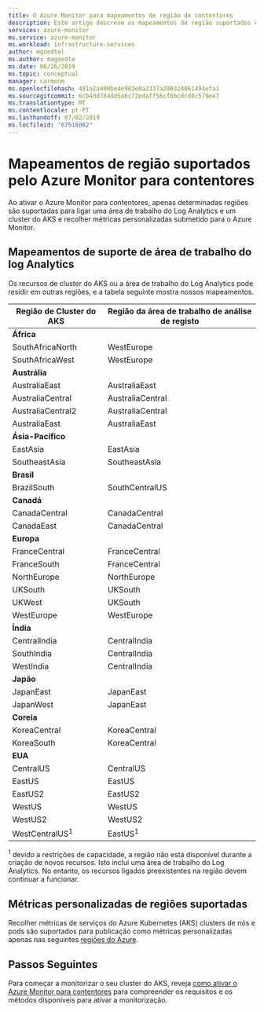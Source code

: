 ```yaml
---
title: O Azure Monitor para mapeamentos de região de contentores
description: Este artigo descreve os mapeamentos de região suportados entre o Azure Monitor para contentores, área de trabalho do Log Analytics e métricas personalizadas.
services: azure-monitor
ms.service: azure-monitor
ms.workload: infrastructure-services
author: mgoedtel
ms.author: magoedte
ms.date: 06/26/2019
ms.topic: conceptual
manager: carmonm
ms.openlocfilehash: 481a2a400be4e983e0a2337a200324061494efa1
ms.sourcegitcommit: 6cb4dd784dd5a6c72edaff56cf6bcdcd8c579ee7
ms.translationtype: MT
ms.contentlocale: pt-PT
ms.lasthandoff: 07/02/2019
ms.locfileid: "67518082"
---
```

# <a name="region-mappings-supported-by-azure-monitor-for-containers"></a>Mapeamentos de região suportados pelo Azure Monitor para contentores

 Ao ativar o Azure Monitor para contentores, apenas determinadas regiões são suportadas para ligar uma área de trabalho do Log Analytics e um cluster do AKS e recolher métricas personalizadas submetido para o Azure Monitor.

## <a name="log-analytics-workspace-supported-mappings"></a>Mapeamentos de suporte de área de trabalho do log Analytics

Os recursos de cluster do AKS ou a área de trabalho do Log Analytics pode residir em outras regiões, e a tabela seguinte mostra nossos mapeamentos.

|**Região de Cluster do AKS** | **Região da área de trabalho de análise de registo** |
|-----------------------|------------------------------------|
|**África** | |
|SouthAfricaNorth |WestEurope |
|SouthAfricaWest |WestEurope |
|**Austrália** | |
|AustraliaEast |AustraliaEast |
|AustraliaCentral |AustraliaCentral |
|AustraliaCentral2 |AustraliaCentral |
|AustraliaEast |AustraliaEast |
|**Ásia-Pacífico** | |
|EastAsia |EastAsia |
|SoutheastAsia |SoutheastAsia |
|**Brasil** | |
|BrazilSouth | SouthCentralUS |
|**Canadá** ||
|CanadaCentral |CanadaCentral |
|CanadaEast |CanadaCentral |
|**Europa** | |
|FranceCentral |FranceCentral |
|FranceSouth |FranceCentral |
|NorthEurope |NorthEurope |
|UKSouth |UKSouth |
|UKWest |UKSouth |
|WestEurope |WestEurope |
|**Índia** | |
|CentralIndia |CentralIndia |
|SouthIndia |CentralIndia |
|WestIndia |CentralIndia |
|**Japão** | |
|JapanEast |JapanEast |
|JapanWest |JapanEast |
|**Coreia** | |
|KoreaCentral |KoreaCentral |
|KoreaSouth |KoreaCentral |
|**EUA** | |
|CentralUS |CentralUS|
|EastUS |EastUS |
|EastUS2 |EastUS2 |
|WestUS |WestUS |
|WestUS2 |WestUS2 |
|WestCentralUS<sup>1</sup>|EastUS<sup>1</sup>|

<sup>1</sup> devido a restrições de capacidade, a região não está disponível durante a criação de novos recursos. Isto inclui uma área de trabalho do Log Analytics. No entanto, os recursos ligados preexistentes na região devem continuar a funcionar.

## <a name="custom-metrics-supported-regions"></a>Métricas personalizadas de regiões suportadas

Recolher métricas de serviços do Azure Kubernetes (AKS) clusters de nós e pods são suportados para publicação como métricas personalizadas apenas nas seguintes [regiões do Azure](../platform/metrics-custom-overview.md#supported-regions).

## <a name="next-steps"></a>Passos Seguintes

Para começar a monitorizar o seu cluster do AKS, reveja [como ativar o Azure Monitor para contentores](container-insights-onboard.md) para compreender os requisitos e os métodos disponíveis para ativar a monitorização.  